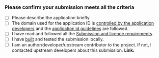 <!-- ⚠️⚠️ Submission pull request MUST be made against the `new-pr` **base branch** ⚠️⚠️  -->

<!-- 💡 Go to the preview tab to click the links below 💡 -->

### Please confirm your submission meets all the criteria

<!-- 💡 Please replace each `[ ]` with `[X]` when the step is complete 💡 -->

- [ ] Please describe the application briefly. <!-- insert the description here -->
- [ ] The domain used for the application ID is [controlled by the application developers][appid-domain] and the [application id guidelines][appid] are followed.
- [ ] I have read and followed all the [Submission and licence requirements][reqs].
- [ ] I have [built][build] and tested the submission locally.
- [ ] I am an author/developer/upstream contributor to the project. If not, I contacted upstream developers about this submission. **Link:**

<!-- ⚠️⚠️ DO NOT modify anything below this line ⚠️⚠️  -->

[appid-domain]: https://docs.flathub.org/docs/for-app-authors/requirements/#control-over-domain-or-repository
[appid]: https://docs.flathub.org/docs/for-app-authors/requirements#application-id
[reqs]: https://docs.flathub.org/docs/for-app-authors/requirements
[build]: https://docs.flathub.org/docs/for-app-authors/submission/#before-submission
